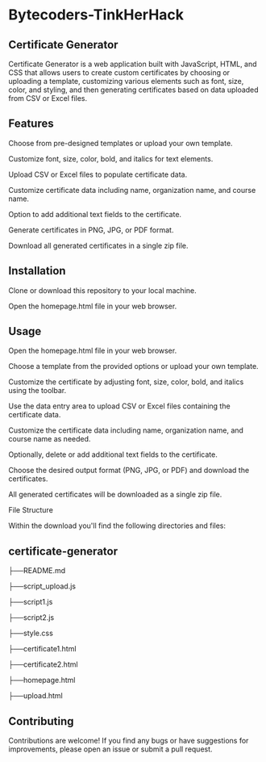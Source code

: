 # Bytecoders-TinkHerHack
## Certificate Generator
Certificate Generator is a web application built with JavaScript, HTML, and CSS that allows users to create custom certificates by choosing or uploading a template, customizing various elements such as font, size, color, and styling, and then generating certificates based on data uploaded from CSV or Excel files.

## Features
Choose from pre-designed templates or upload your own template.

Customize font, size, color, bold, and italics for text elements.

Upload CSV or Excel files to populate certificate data.

Customize certificate data including name, organization name, and course name.

Option to add additional text fields to the certificate.

Generate certificates in PNG, JPG, or PDF format.

Download all generated certificates in a single zip file.

## Installation
Clone or download this repository to your local machine.

Open the homepage.html file in your web browser.

## Usage
Open the homepage.html file in your web browser.

Choose a template from the provided options or upload your own template.

Customize the certificate by adjusting font, size, color, bold, and italics using the toolbar.

Use the data entry area to upload CSV or Excel files containing the certificate data.

Customize the certificate data including name, organization name, and course name as needed.

Optionally, delete or add additional text fields to the certificate.

Choose the desired output format (PNG, JPG, or PDF) and download the certificates.

All generated certificates will be downloaded as a single zip file.

File Structure

Within the download you'll find the following directories and files:

## certificate-generator

├──README.md

├──script_upload.js

├──script1.js

├──script2.js

├──style.css

├──certificate1.html

├──certificate2.html

├──homepage.html

├──upload.html

## Contributing
Contributions are welcome! If you find any bugs or have suggestions for improvements, please open an issue or submit a pull request.
